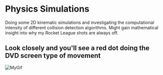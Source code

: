 # Physics Simulations
Doing some 2D kinematic simulations and investigating the computational intensity of different collision detection algorithms.
Might gain mathematical insight into why my Rocket League shots are always off.

## Look closely and you'll see a red dot doing the DVD screen type of movement
![MyGif](https://github.com/user-attachments/assets/a1921f38-5e7f-4ecd-8411-a56ab921ffb6)
